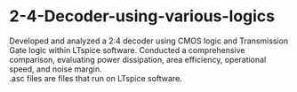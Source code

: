# 2-4-Decoder-using-various-logics
Developed and analyzed a 2:4 decoder using CMOS logic and Transmission Gate logic within LTspice
software. Conducted a comprehensive comparison, evaluating power dissipation, area efficiency,
operational speed, and noise margin. <br />
.asc files are files that run on LTspice software. 
